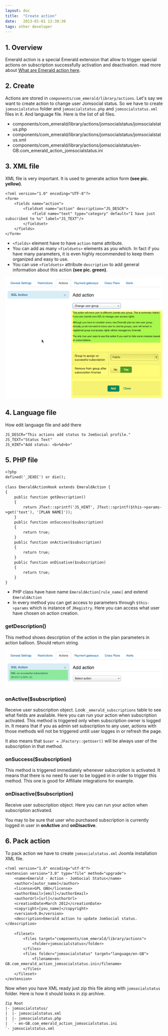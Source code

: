```yaml
---
layout: doc
title:  "Create action"
date:   2013-01-01 12:30:30
tags: other developer
---
```



## 1. Overview

Emerald action is a special Emerald extension that allow to trigger special actions on subscription successfully activation and deactivation. read more about [What are Emerald action here](/en/emerald/plan-actions/).

## 2. Create

Actions are stored in `components/com_emerald/library/actions`. Let's say we want to create action to change user Jomsocial status. So we have to create  `jomsocialstatus` folder and `jomsocialstatus.php` and `jomsocialstatus.xml` files in it. And language file. Here is the list of all files.

- components/com_emerald/library/actions/jomsocialstatus/jomsocialstatus.php
- components/com_emerald/library/actions/jomsocialstatus/jomsocialstatus.xml
- components/com_emerald/library/actions/jomsocialstatus/en-GB.com_emerald_action_jomsocialstatus.ini

## 3. XML file

XML file is very important. It is used to generate action form **(see pic. yellow)**.

    <?xml version="1.0" encoding="UTF-8"?>
    <form>
        <fields name="action">
            <fieldset name="action" description="JS_DESCR">
                <field name="text" type="category" default="I have just subscribed to %s" label="JS_TEXT"/>
            </fieldset>
        </fields>
    </form>

- `<fields>` element have to have `action` name attribute.
- You can add as many `<fieldsets>` elements as you which. In fact if you have many parameters, it is even highly recommended to keep them organized and easy to use.
- You can use `<fieldsets>` attribute `description` to add general information about this action **(see pic. green)**.

![](/assets/img/screenshots/em-action-add.png)

## 4. Language file

How edit language file and add there

    JS_DESCR="This actions add status to JomSocial profile."
    JS_TEXT="Status Text"
    JS_HINT="Add status: <b>%d<b>"

## 5. PHP file

    <?php
    defined('_JEXEC') or die();

    class EmeraldActionHook extends EmeraldAction {
    {
        public function getDescription()
        {
            return JText::sprintf('JS_HINT', JText::sprintf($this->params->get('text'), '[PLAN NAME]'));
        }
        public function onSuccess($subscription)
        {
            return true;
        }
        public function onActive($subscription)
        {
            return true;
        }
        public function onDisative($subscription)
        {
            return true;
        }
    }

- PHP class have have name `EmeraldAction[rule_name]` and extend `EmeraldAction`
- In every method you can get access to parameters through `$this->params` which is instance of `JRegistry`. Here you can access what user have chosen on action creation.

### getDescription()

This method shows description of the action in the plan parameters in action balloon. Should return string.

![](/assets/img/screenshots/em-action-balloon.png)

### onActive($subscription)

Receive user subscription object. Look `_emerald_subscriptions` table to see what fields are available. 
Here you can run your action when subscription activated. This method is triggered only when subscription owner is logged in. It means that if you as admin set subscription to any user, actions with those methods will not be triggered untill user 
logges in or refresh the page. 

It also means that `$user = JFactory::getUser()` will be always user of the subscription in that method.

### onSuccess($subscription)

This method is triggered immediately whenever subscription is activated. It means that there is no need fo user to be logged in in order to trigger this method. This one is good for Affiliate integrations for example.

### onDisactive($subscription)

Receive user subscription object. Here you can run your action when subscription activated.

<div class="alert alert-info">You may to be sure that user who purchased subscription is currently logged in user in <b>onActive</b> and <b>onDisactive</b>.</div>

## 6. Pack action

To pack action we have to create `jomsocialstatus.xml` Joomla installation XML file.

    <?xml version="1.0" encoding="utf-8"?>
    <extension version="3.0" type="file" method="upgrade">
        <name>Emerald - Action - JomSocial Status</name>
        <author>[autor_name]</author>
        <license>GPL GNU</license>
        <authorEmail>[emil]</authorEmail>
        <authorUrl>[url]</authorUrl>
        <creationDate>March 2012</creationDate>
        <copyright>[you_name]</copyright>
        <version>9.0</version>
        <description>Emerald action to update JomSocial status.</description>

        <fileset>
            <files target="components/com_emerald/library/actions">
                <folder>jomsocialstatus</folder>
            </files>
            <files folder="jomsocialstatus" target="language/en-GB">
                <filename>en-GB.com_emerald_action_jomsocialstatus.ini</filename>
            </files>
        </fileset>
    </extension>

Now when you have XML ready just zip this file along with `jomsocialstatus` folder. Here is how it should looks in zip archive.

    Zip Root
    |- jomsocialstatus/
    |  |- jomsocialstatus.xml
    |  |- jomsocialstatus.php
    |  `- en-GB.com_emerald_action_jomsocialstatus.ini
    `- jomsocialstatus.xml